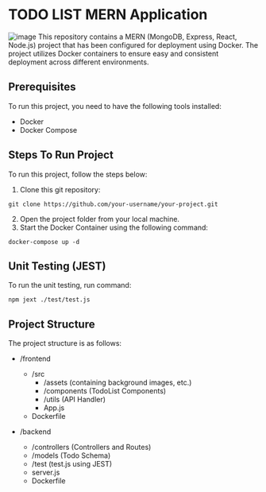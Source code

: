 # TODO LIST MERN Application

![image](https://github.com/Faiq-Shahzad/TodoApp_MERN/blob/main/frontend/assets/coverImage.jpg?raw=true)
This repository contains a MERN (MongoDB, Express, React, Node.js) project that has been configured for deployment using Docker. The project utilizes Docker containers to ensure easy and consistent deployment across different environments.

## Prerequisites
To run this project, you need to have the following tools installed:

- Docker
- Docker Compose

## Steps To Run Project
To run this project, follow the steps below:

1. Clone this git repository:

```
git clone https://github.com/your-username/your-project.git
```
2. Open the project folder from your local machine.
3. Start the Docker Container using the following command:
```
docker-compose up -d
```

## Unit Testing (JEST)
To run the unit testing, run command:
```
npm jext ./test/test.js
```
## Project Structure
The project structure is as follows:

- /frontend
  - /src
    - /assets (containing background images, etc.)
    - /components (TodoList Components)
    - /utils (API Handler)
    - App.js
  - Dockerfile
  
- /backend
  - /controllers (Controllers and Routes)
  - /models (Todo Schema)
  - /test (test.js using JEST)
  - server.js
  - Dockerfile
